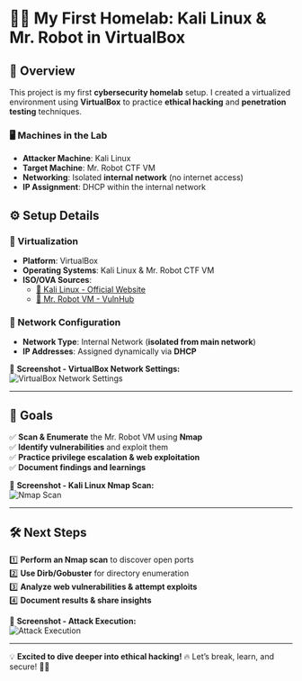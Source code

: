 # 🏴‍☠️ My First Homelab: Kali Linux & Mr. Robot in VirtualBox  

## 🚀 Overview  
This project is my first **cybersecurity homelab** setup. I created a virtualized environment using **VirtualBox** to practice **ethical hacking** and **penetration testing** techniques.  

### 🖥️ Machines in the Lab  
- **Attacker Machine**: Kali Linux  
- **Target Machine**: Mr. Robot CTF VM  
- **Networking**: Isolated **internal network** (no internet access)  
- **IP Assignment**: DHCP within the internal network  

## ⚙️ Setup Details  

### 🔹 Virtualization  
- **Platform**: VirtualBox  
- **Operating Systems**: Kali Linux & Mr. Robot CTF VM  
- **ISO/OVA Sources**:  
  - [🔗 Kali Linux - Official Website](https://www.kali.org/)  
  - [🔗 Mr. Robot VM - VulnHub](https://www.vulnhub.com/)  

### 🔹 Network Configuration  
- **Network Type**: Internal Network (**isolated from main network**)  
- **IP Addresses**: Assigned dynamically via **DHCP**  

📸 **Screenshot - VirtualBox Network Settings:**  
![VirtualBox Network Settings](screenshots/virtualbox-network.png)  

---

## 🎯 Goals  
✅ **Scan & Enumerate** the Mr. Robot VM using **Nmap**  
✅ **Identify vulnerabilities** and exploit them  
✅ **Practice privilege escalation & web exploitation**  
✅ **Document findings and learnings**  

📸 **Screenshot - Kali Linux Nmap Scan:**  
![Nmap Scan](screenshots/nmap-scan.png)  

---

## 🛠️ Next Steps  
1️⃣ **Perform an Nmap scan** to discover open ports  
2️⃣ **Use Dirb/Gobuster** for directory enumeration  
3️⃣ **Analyze web vulnerabilities & attempt exploits**  
4️⃣ **Document results & share insights**  

📸 **Screenshot - Attack Execution:**  
![Attack Execution](screenshots/attack-execution.png)  

---

💡 **Excited to dive deeper into ethical hacking!** 🔥 Let’s break, learn, and secure! 🏴‍☠️  

